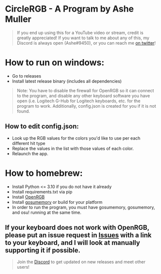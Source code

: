 # CircleRGB - A Program by Ashe Muller
> If you end up using this for a YouTube video or stream, credit is greatly appreciated! If you want to talk to me about any of this, my Discord is always open (Ashe#9450), or you can reach me [on twitter](https://twitter.com/MaleVTuber)!

# How to run on windows:
- Go to releases
- Install latest release binary (includes all dependencies)
> Note: You have to disable the firewall for OpenRGB so it can connect to the program, and disable any other keyboard software you have open (i.e. Logitech G-Hub for Logitech keyboards, etc. for the program to work. Additionally, config.json is created for you if it is not found.

## How to edit config.json:
- Look up the RGB values for the colors you'd like to use per each different hit type
- Replace the values in the list with those values of each color.
- Relaunch the app.

# How to homebrew:
- Install Python <= 3.10 if you do not have it already
- Install requirements.txt via pip
- Install [OpenRGB](https://openrgb.org)
- Install [gosumemory](https://github.com/l3lackShark/gosumemory) or build for your platform
- In order to run the program, you must have gosumemory, gosumemory, and osu! running at the same time.

## If your keyboard does not work with OpenRGB, please put an issue request in [Issues](https://github.com/MaleVTuber/CircleRGB/issues) with a link to your keyboard, and I will look at manually supporting it if possible.

> Join the [Discord](https://discord.gg/FPwFZ7fS4Q) to get updated on new releases and meet other users!
